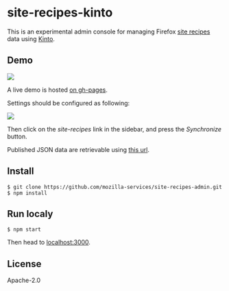 # site-recipes-kinto

This is an experimental admin console for managing Firefox [site recipes](https://dxr.mozilla.org/mozilla-central/source/toolkit/components/passwordmgr/content/recipes.json) data using [Kinto](http://kinto-storage.org/).

## Demo

![](http://i.imgur.com/RfkmVuT.png)

A live demo is hosted [on gh-pages](https://mozilla-services.github.io/site-recipes-kinto).

Settings should be configured as following:

![](http://i.imgur.com/MvfsnVl.png)

Then click on the *site-recipes* link in the sidebar, and press the *Synchronize* button.

Published JSON data are retrievable using [this url](https://test:test@kinto-ota.dev.mozaws.net/v1/buckets/site-recipes/collections/site-recipes/records).

## Install

```
$ git clone https://github.com/mozilla-services/site-recipes-admin.git
$ npm install
```

## Run localy

```
$ npm start
```

Then head to [localhost:3000](http://localhost:3000/).

## License

Apache-2.0
